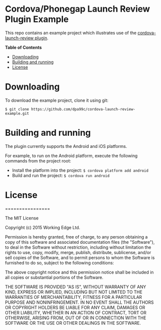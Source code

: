 Cordova/Phonegap Launch Review Plugin Example
=============================================

This repo contains an example project which illustrates use of the [cordova-launch-review plugin](https://github.com/dpa99c/cordova-launch-review).

<!-- START doctoc generated TOC please keep comment here to allow auto update -->
<!-- DON'T EDIT THIS SECTION, INSTEAD RE-RUN doctoc TO UPDATE -->
**Table of Contents**

- [Downloading](#downloading)
- [Building and running](#building-and-running)
- [License](#license)

<!-- END doctoc generated TOC please keep comment here to allow auto update -->
 
# Downloading

To download the example project, clone it using git:

    $ git clone https://github.com/dpa99c/cordova-launch-review-example.git

# Building and running

The plugin currently supports the Android and iOS platforms.

For example, to run on the Android platform, execute the following commands from the project root:

- Install the platform into the project: `$ cordova platform add android`
- Build and run the project: `$ cordova run android`


# License
================

The MIT License

Copyright (c) 2015 Working Edge Ltd.

Permission is hereby granted, free of charge, to any person obtaining a copy
of this software and associated documentation files (the "Software"), to deal
in the Software without restriction, including without limitation the rights
to use, copy, modify, merge, publish, distribute, sublicense, and/or sell
copies of the Software, and to permit persons to whom the Software is
furnished to do so, subject to the following conditions:

The above copyright notice and this permission notice shall be included in
all copies or substantial portions of the Software.

THE SOFTWARE IS PROVIDED "AS IS", WITHOUT WARRANTY OF ANY KIND, EXPRESS OR
IMPLIED, INCLUDING BUT NOT LIMITED TO THE WARRANTIES OF MERCHANTABILITY,
FITNESS FOR A PARTICULAR PURPOSE AND NONINFRINGEMENT. IN NO EVENT SHALL THE
AUTHORS OR COPYRIGHT HOLDERS BE LIABLE FOR ANY CLAIM, DAMAGES OR OTHER
LIABILITY, WHETHER IN AN ACTION OF CONTRACT, TORT OR OTHERWISE, ARISING FROM,
OUT OF OR IN CONNECTION WITH THE SOFTWARE OR THE USE OR OTHER DEALINGS IN
THE SOFTWARE.